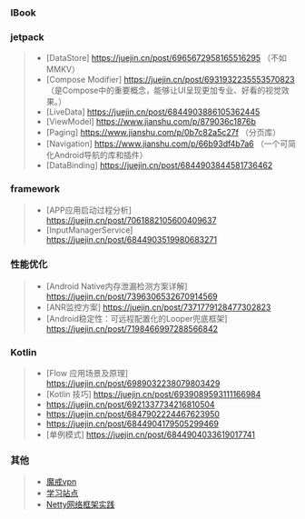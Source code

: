 ### IBook

### jetpack

>- [DataStore] https://juejin.cn/post/6965672958165516295  （不如MMKV）
>- [Compose Modifier] https://juejin.cn/post/6931932235553570823  （是Compose中的重要概念，能够让UI呈现更加专业、好看的视觉效果。）
>- [LiveData] https://juejin.cn/post/6844903886105362445
>- [ViewModel] https://www.jianshu.com/p/879036c1876b
>- [Paging] https://www.jianshu.com/p/0b7c82a5c27f （分页库）
>- [Navigation] https://www.jianshu.com/p/66b93df4b7a6 （一个可简化Android导航的库和插件）
>- [DataBinding] https://juejin.cn/post/6844903844581736462

### framework

>- [APP应用启动过程分析] https://juejin.cn/post/7061882105600409637
>- [InputManagerService] https://juejin.cn/post/6844903519980683271

### 性能优化

>- [Android Native内存泄漏检测方案详解] https://juejin.cn/post/7396306532670914569
>- [ANR监控方案] https://juejin.cn/post/7371779128477302823
>- [Android稳定性：可远程配置化的Looper兜底框架] https://juejin.cn/post/7198466997288566842

### Kotlin

>- [Flow 应用场景及原理] https://juejin.cn/post/6989032238079803429
>- [Kotlin 技巧] https://juejin.cn/post/6939089593111166984
>- https://juejin.cn/post/6921337734216810504
>- https://juejin.cn/post/6847902224467623950
>- https://juejin.cn/post/6844904179505299469
>- [单例模式] https://juejin.cn/post/6844904033619017741

### 其他

>- [魔戒vpn](https://mojie.app/)
>- [学习站点](https://www.wanandroid.com/index)
>- [Netty网络框架实践](https://blog.csdn.net/yan_chenglong/article/details/136302130)
